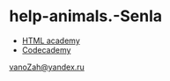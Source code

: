 # help-animals.-Senla

- [HTML academy](https://htmlacademy.ru/profile/id1691911/achievements)
- [Codecademy](https://www.codecademy.com/profiles/arc6880999671)

vanoZah@yandex.ru
